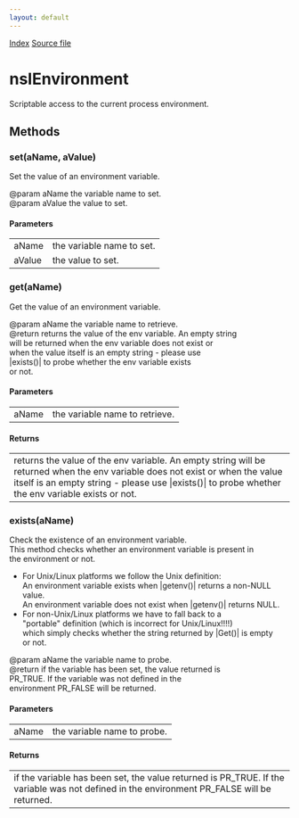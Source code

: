 ```yaml
---
layout: default
---
```

<div id='links'><a href="../index.html">Index</a>
<a href="http://dxr.mozilla.org/mozilla-central/source/xpcom/threads/nsIEnvironment.idl">Source file</a>
</div>

# nsIEnvironment #
  
Scriptable access to the current process environment.  
  
  

## Methods ##

### set(aName, aValue) ###
  
Set the value of an environment variable.  
  
@param aName   the variable name to set.  
@param aValue  the value to set.  
  

#### Parameters ####

<table>

<tr>
<td>aName</td>
<td>the variable name to set.  
</td>
</tr>

<tr>
<td>aValue</td>
<td>the value to set.  
</td>
</tr>

</table>

### get(aName) ###
  
Get the value of an environment variable.  
  
@param aName   the variable name to retrieve.  
@return        returns the value of the env variable. An empty string  
               will be returned when the env variable does not exist or  
               when the value itself is an empty string - please use  
               |exists()| to probe whether the env variable exists  
               or not.  
  

#### Parameters ####

<table>

<tr>
<td>aName</td>
<td>the variable name to retrieve.  
</td>
</tr>

</table>

#### Returns ####

<table>

<tr>
<td>returns the value of the env variable. An empty string  
               will be returned when the env variable does not exist or  
               when the value itself is an empty string - please use  
               |exists()| to probe whether the env variable exists  
               or not.  
</td>
</tr>

</table>

### exists(aName) ###
  
Check the existence of an environment variable.  
This method checks whether an environment variable is present in  
the environment or not.  
  
- For Unix/Linux platforms we follow the Unix definition:  
An environment variable exists when |getenv()| returns a non-NULL value.  
An environment variable does not exist when |getenv()| returns NULL.  
- For non-Unix/Linux platforms we have to fall back to a   
"portable" definition (which is incorrect for Unix/Linux!!!!)  
which simply checks whether the string returned by |Get()| is empty  
or not.  
  
@param aName   the variable name to probe.  
@return        if the variable has been set, the value returned is  
               PR_TRUE. If the variable was not defined in the  
               environment PR_FALSE will be returned.  
  

#### Parameters ####

<table>

<tr>
<td>aName</td>
<td>the variable name to probe.  
</td>
</tr>

</table>

#### Returns ####

<table>

<tr>
<td>if the variable has been set, the value returned is  
               PR_TRUE. If the variable was not defined in the  
               environment PR_FALSE will be returned.  
</td>
</tr>

</table>
